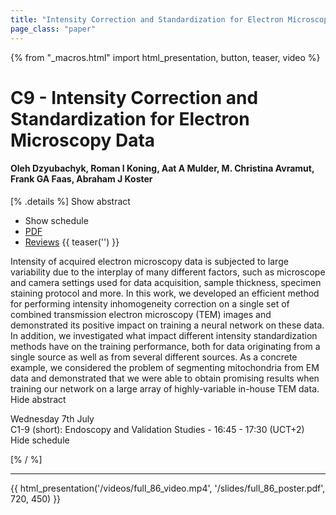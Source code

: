 ```yaml
---
title: "Intensity Correction and Standardization for Electron Microscopy Data"
page_class: "paper"
---
```


{% from "_macros.html" import html_presentation, button, teaser, video %}

# C9 - Intensity Correction and Standardization for Electron Microscopy Data

#### Oleh Dzyubachyk, Roman I Koning, Aat A Mulder, M. Christina Avramut, Frank GA Faas, Abraham J Koster

[% .details %]
<a class="toggle_visibility" data-selector=".abstract" data-level="3">Show abstract</a>
- <a class="toggle_visibility" data-selector=".schedule" data-level="3">Show schedule</a>
- <a href="/proceedings/dzyubachyk21.pdf">PDF</a>
- <a href="https://openreview.net/forum?id=MAUkVcDzDPA">Reviews</a>
{{ teaser('') }}

<p>
    <span class="abstract">
        Intensity of acquired electron microscopy data is subjected to large variability due to the interplay of many different factors, such as microscope and camera settings used for data acquisition, sample thickness, specimen staining protocol and more. In this work, we developed an efficient method for performing intensity inhomogeneity correction on a single set of combined transmission electron microscopy (TEM) images and demonstrated its positive impact on training a neural network on these data. In addition, we investigated what impact different intensity standardization methods have on the training performance, both for data originating from a single source as well as from several different sources. As a concrete example, we considered the problem of segmenting mitochondria from EM data and demonstrated that we were able to obtain promising results when training our network on a large array of highly-variable in-house TEM data.
        <br>
        <span class="actions"><a class="toggle_visibility" data-level="2">Hide abstract</a></span>
    </span>
</p>

<p>
    <span class="schedule">
         Wednesday 7th July<br>C1-9 (short): Endoscopy and Validation Studies - 16:45 - 17:30 (UCT+2)
        <br>
        <span class="actions"><a class="toggle_visibility" data-level="2">Hide schedule</a></span>
    </span>
</p>

[% / %]


---

{{ html_presentation('/videos/full_86_video.mp4', '/slides/full_86_poster.pdf', 720, 450) }}